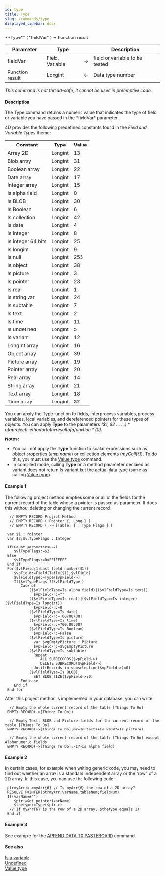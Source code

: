 ```yaml
---
id: type
title: Type
slug: /commands/type
displayed_sidebar: docs
---
```


<!--REF #_command_.Type.Syntax-->**Type** ( *fieldVar* ) -> Function result<!-- END REF-->
<!--REF #_command_.Type.Params-->
| Parameter | Type |  | Description |
| --- | --- | --- | --- |
| fieldVar | Field, Variable | &#8594;  | field or variable to be tested |
| Function result | Longint | &#8592; | Data type number |

<!-- END REF-->

*This command is not thread-safe, it cannot be used in preemptive code.*


#### Description 

<!--REF #_command_.Type.Summary-->The Type command returns a numeric value that indicates the type of field or variable you have passed in the *fieldVar* parameter.<!-- END REF-->

4D provides the following predefined constants found in the *Field and Variable Types* theme:

| Constant           | Type    | Value |
| ------------------ | ------- | ----- |
| Array 2D           | Longint | 13    |
| Blob array         | Longint | 31    |
| Boolean array      | Longint | 22    |
| Date array         | Longint | 17    |
| Integer array      | Longint | 15    |
| Is alpha field     | Longint | 0     |
| Is BLOB            | Longint | 30    |
| Is Boolean         | Longint | 6     |
| Is collection      | Longint | 42    |
| Is date            | Longint | 4     |
| Is integer         | Longint | 8     |
| Is integer 64 bits | Longint | 25    |
| Is longint         | Longint | 9     |
| Is null            | Longint | 255   |
| Is object          | Longint | 38    |
| Is picture         | Longint | 3     |
| Is pointer         | Longint | 23    |
| Is real            | Longint | 1     |
| Is string var      | Longint | 24    |
| Is subtable        | Longint | 7     |
| Is text            | Longint | 2     |
| Is time            | Longint | 11    |
| Is undefined       | Longint | 5     |
| Is variant         | Longint | 12    |
| LongInt array      | Longint | 16    |
| Object array       | Longint | 39    |
| Picture array      | Longint | 19    |
| Pointer array      | Longint | 20    |
| Real array         | Longint | 14    |
| String array       | Longint | 21    |
| Text array         | Longint | 18    |
| Time array         | Longint | 32    |

You can apply the Type function to fields, interprocess variables, process variables, local variables, and dereferenced pointers for these types of objects. You can apply **Type** to the parameters *($1, $2 ... ${...})* of a project method or to the result of a function *($0)*.

**Notes:** 

* You can not apply the **Type** function to scalar expressions such as object properties (*emp.name*) or collection elements (*myColl\[5\]*). To do this, you must use the [Value type](value-type.md) command.
* In compiled mode, calling **Type** on a method parameter declared as variant does not return Is variant but the actual data type (same as calling [Value type](value-type.md)).

#### Example 1 

The following project method empties some or all of the fields for the current record of the table whose a pointer is passed as parameter. It does this without deleting or changing the current record:

```4d
  // EMPTY RECORD Project Method
  // EMPTY RECORD ( Pointer {; Long } )
  // EMPTY RECORD ( -> [Table] { ; Type Flags } )
 
 var $1 : Pointer
 var $2;$vlTypeFlags : Integer
 
 If(Count parameters>=2)
    $vlTypeFlags:=$2
 Else
    $vlTypeFlags:=0xFFFFFFFF
 End if
 For($vlField;1;Last field number($1))
    $vpField:=Field(Table($1);$vlField)
    $vlFieldType:=Type($vpField->)
    If($vlTypeFlags ??$vlFieldType )
       Case of
          :(($vlFieldType=Is alpha field)|($vlFieldType=Is text))
             $vpField->:=""
          :(($vlFieldType=Is real)|($vlFieldType=Is integer)|($vlFieldType=Is longint))
             $vpField->:=0
          :($vlFieldType=Is date)
             $vpField->:=!00/00/00!
          :($vlFieldType=Is time)
             $vpField->:=?00:00:00?
          :($vlFieldType=Is Boolean)
             $vpField->:=False
          :($vlFieldType=Is picture)
             var $vgEmptyPicture : Picture
             $vpField->:=$vgEmptyPicture
          :($vlFieldType=Is subtable)
             Repeat
                ALL SUBRECORDS($vpField->)
                DELETE SUBRECORD($vpField->)
             Until(Records in subselection($vpField->)=0)
          :($vlFieldType=Is BLOB)
             SET BLOB SIZE($vpField->;0)
       End case
    End if
 End for
```

  
After this project method is implemented in your database, you can write:

```4d
  // Empty the whole current record of the table [Things To Do]
 EMPTY RECORD(->[Things To Do])
 
  // Empty Text, BLOB and Picture fields for the current record of the table [Things To Do]
 EMPTY RECORD(->[Things To Do];0?+Is text?+Is BLOB?+Is picture)
 
  // Empty the whole current record of the table [Things To Do] except Alphanumeric fields
 EMPTY RECORD(->[Things To Do];-1?-Is alpha field)
```

#### Example 2 

In certain cases, for example when writing generic code, you may need to find out whether an array is a standard independent array or the “row” of a 2D array. In this case, you can use the following code:

```4d
 ptrmyArr:=->myArr{6} // Is myArr{6} the row of a 2D array?
 RESOLVE POINTER(ptrmyArr;varName;tableNum;fieldNum)
 If(varName#"")
    $ptr:=Get pointer(varName)
    $thetype:=Type($ptr->)
  // If myArr{6} is the row of a 2D array, $thetype equals 13
 End if
```

#### Example 3 

See example for the [APPEND DATA TO PASTEBOARD](append-data-to-pasteboard.md) command.

#### See also 

[Is a variable](is-a-variable.md)  
[Undefined](undefined.md)  
[Value type](value-type.md)  